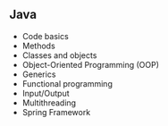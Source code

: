## Java
- Code basics
- Methods
- Classes and objects
- Object-Oriented Programming (OOP)
- Generics
- Functional programming
- Input/Output
- Multithreading
- Spring Framework
